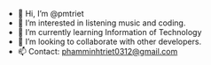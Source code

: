 - 👋 Hi, I’m @pmtriet
- 👀 I’m interested in listening music and coding.
- 🌱 I’m currently learning Information of Technology
- 💞️ I’m looking to collaborate with other developers.
- 📫 Contact: phamminhtriet0312@gmail.com


